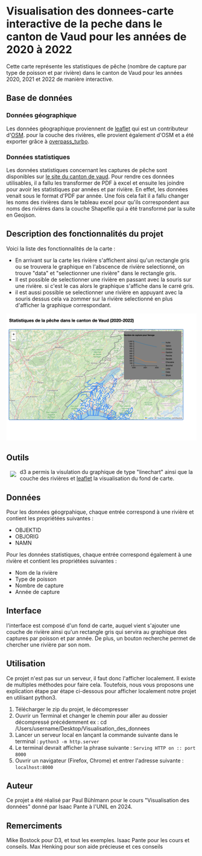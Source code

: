 # Visualisation des donnees-carte interactive de la peche dans le canton de Vaud pour les années de 2020 à 2022

Cette carte représente les statistiques de pêche (nombre de capture par type de poisson et par rivière) dans le canton de Vaud pour les années 2020, 2021 et 2022 de manière interactive. 

## Base de données
### Données géographique
Les données géographique proviennent de [leaflet](https://leafletjs.com/) qui est un contributeur  d'[OSM](https://www.openstreetmap.org/). pour la couche des rivières, elle provient également d'OSM et a été exporter grâce à [overpass_turbo](https://overpass-turbo.eu/).
### Données statistiques
Les données statistiques concernant les captures de pêche sont disponibles sur [le site du canton de vaud](https://www.vd.ch/environnement/biodiversite-et-paysage/peche-1#c2028692). Pour rendre ces données utilisables, il a fallu les transformer de PDF à excel et ensuite les joindre pour avoir les statistiques par années et par rivière. En effet, les données venait sous le format d'PDF par année. Une fois cela fait il a fallu changer les noms des rivières dans le tableau excel pour qu'ils correspondent aux noms des rivières dans la couche Shapefile qui a été transformé par la suite en Geojson.

## Description des fonctionnalités du projet

Voici la liste des fonctionnalités de la carte :
- En arrivant sur la carte les rivière s'affichent ainsi qu'un rectangle gris ou se trouvera le graphique en l'abscence de rivière selectionné, on trouve "data" et "selectionner une rivière" dans le rectangle gris.
- Il est possible de selectionner une rivière en passant avec la souris sur une rivière. si c'est le cas alors le graphique s'affiche dans le carré gris.
- il est aussi possible se selectionner une rivière en appuyant avec la souris dessus cela va zommer sur la rivière selectionné en plus d'afficher la graphique correspondant.

![](img/exemple_utilisation.png)

## Outils

<a href="https://d3js.org"><img src="https://d3js.org/logo.svg" align="left" hspace="10" vspace="6"></a>

d3 a permis la visulation du graphique de type "linechart" ainsi que la couche des rivières et [leaflet](https://leafletjs.com/) la visualisation du fond de carte.

## Données

Pour les données géogrpahique, chaque entrée correspond à une rivière et contient les propriétées suivantes :
- OBJEKTID
- OBJORIG
- NAMN

Pour les données statistiques, chaque entrée correspond  également à une rivière et contient les propriétées suivantes :
- Nom de la rivière
- Type de poisson
- Nombre de capture
- Année de capture

## Interface

l'interface est composé d'un fond de carte, auquel vient s'ajouter une couche de rivière ainsi qu'un rectangle gris qui servira au graphique des captures par poisson et par année. De plus, un bouton recherche permet de chercher une rivière par son nom.

## Utilisation

Ce projet n'est pas sur un serveur, il faut donc l'afficher localement. Il existe de multiples méthodes pour faire cela. Toutefois, nous vous proposons une explication étape par étape ci-dessous pour afficher localement notre projet en utilisant python3.
1. Télécharger le zip du projet, le décompresser
2. Ouvrir un Terminal et changer le chemin pour aller au dossier décompressé précédemment
ex : cd /Users/username/Desktop/Visualisation_des_donnees
3. Lancer un serveur local en lançant la commande suivante dans le terminal : `python3 -m http.server`
4. Le terminal devrait afficher la phrase suivante : `Serving HTTP on :: port 8000`
5. Ouvrir un navigateur (Firefox, Chrome) et entrer l'adresse suivante : `localhost:8000`

## Auteur

Ce projet a été réalisé par Paul Bühlmann pour le cours "Visualisation des données" donné par Isaac Pante à l'UNIL en 2024.

## Remerciments

Mike Bostock pour D3, et tout les exemples.
Isaac Pante pour les cours et conseils.
Max Henking pour son aide précieuse et ces conseils
